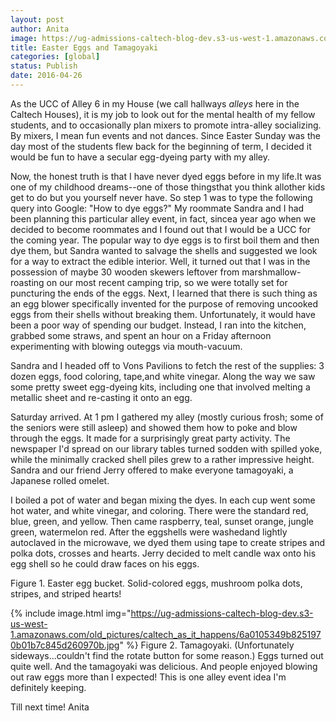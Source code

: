 ```yaml
---
layout: post
author: Anita
image: https://ug-admissions-caltech-blog-dev.s3-us-west-1.amazonaws.com/old_pictures/caltech_as_it_happens/6a0105349b8251970b01b8d1d014c1970c.jpg
title: Easter Eggs and Tamagoyaki
categories: [global]
status: Publish
date: 2016-04-26
---
```


As the UCC of Alley 6 in my House (we call hallways *alleys* here in the Caltech Houses), it is my job to look out for the mental health of my fellow students, and to occasionally plan mixers to promote intra-alley socializing. By mixers, I mean fun events and not dances. Since Easter Sunday was the day most of the students flew back for the beginning of term, I decided it would be fun to have a secular egg-dyeing party with my alley.

Now, the honest truth is that I have never dyed eggs before in my life.It was one of my childhood dreams--one of those thingsthat you think allother kids get to do but you yourself never have. So step 1 was to type the following query into Google: "How to dye eggs?"
My roommate Sandra and I had been planning this particular alley event, in fact, sincea year ago when we decided to become roommates and I found out that I would be a UCC for the coming year. The popular way to dye eggs is to first boil them and then dye them, but Sandra wanted to salvage the shells and suggested we look for a way to extract the edible interior. Well, it turned out that I was in the possession of maybe 30 wooden skewers leftover from marshmallow-roasting on our most recent camping trip, so we were totally set for puncturing the ends of the eggs. Next, I learned that there is such thing as an egg blower specifically invented for the purpose of removing uncooked eggs from their shells without breaking them. Unfortunately, it would have been a poor way of spending our budget. Instead, I ran into the kitchen, grabbed some straws, and spent an hour on a Friday afternoon experimenting with blowing outeggs via mouth-vacuum.

Sandra and I headed off to Vons Pavilions to fetch the rest of the supplies: 3 dozen eggs, food coloring, tape,and white vinegar. Along the way we saw some pretty sweet egg-dyeing kits, including one that involved melting a metallic sheet and re-casting it onto an egg.

Saturday arrived. At 1 pm I gathered my alley (mostly curious frosh; some of the seniors were still asleep) and showed them how to poke and blow through the eggs. It made for a surprisingly great party activity. The newspaper I'd spread on our library tables turned sodden with spilled yoke, while the minimally cracked shell piles grew to a rather impressive height. Sandra and our friend Jerry offered to make everyone tamagoyaki, a Japanese rolled omelet.

I boiled a pot of water and began mixing the dyes. In each cup went some hot water, and white vinegar, and coloring. There were the standard red, blue, green, and yellow. Then came raspberry, teal, sunset orange, jungle green, watermelon red. After the eggshells were washedand lightly autoclaved in the microwave, we dyed them using tape to create stripes and polka dots, crosses and hearts. Jerry decided to melt candle wax onto his egg shell so he could draw faces on his eggs.

Figure 1. Easter egg bucket. Solid-colored eggs, mushroom polka dots, stripes, and striped hearts!


{% include image.html img="https://ug-admissions-caltech-blog-dev.s3-us-west-1.amazonaws.com/old_pictures/caltech_as_it_happens/6a0105349b8251970b01b7c845d260970b.jpg" %}
Figure 2. Tamagoyaki. (Unfortunately sideways...couldn't find the rotate button for some reason.)
Eggs turned out quite well. And the tamagoyaki was delicious. And people enjoyed blowing out raw eggs more than I expected! This is one alley event idea I'm definitely keeping.

Till next time!
Anita
